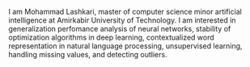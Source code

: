 I am Mohammad Lashkari, master of computer science minor artificial intelligence at Amirkabir University of Technology. I am interested in generalization perfomance analysis of neural networks, stability of optimization algorithms in deep learning, contextualized word representation in natural language processing, unsupervised learning, handling missing values, and detecting outliers. 
